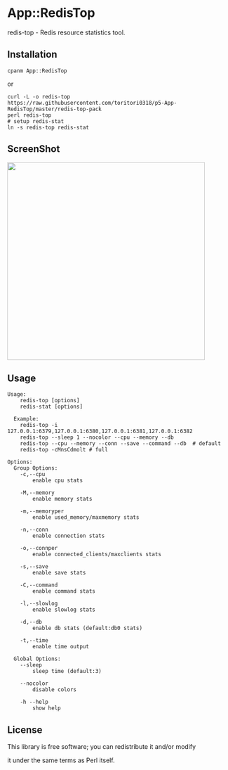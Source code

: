 # App::RedisTop
redis-top - Redis resource statistics tool.

## Installation

    cpanm App::RedisTop

or

    curl -L -o redis-top https://raw.githubusercontent.com/toritori0318/p5-App-RedisTop/master/redis-top-pack
    perl redis-top
    # setup redis-stat
    ln -s redis-top redis-stat

## ScreenShot

<img src="redis_top_screen.png" width="450px" />

## Usage

    Usage:
        redis-top [options]
        redis-stat [options]

      Example:
        redis-top -i 127.0.0.1:6379,127.0.0.1:6380,127.0.0.1:6381,127.0.0.1:6382
        redis-top --sleep 1 --nocolor --cpu --memory --db
        redis-top --cpu --memory --conn --save --command --db  # default
        redis-top -cMnsCdmolt # full

    Options:
      Group Options:
        -c,--cpu
            enable cpu stats

        -M,--memory
            enable memory stats

        -m,--memoryper
            enable used_memory/maxmemory stats

        -n,--conn
            enable connection stats

        -o,--connper
            enable connected_clients/maxclients stats

        -s,--save
            enable save stats

        -C,--command
            enable command stats

        -l,--slowlog
            enable slowlog stats

        -d,--db
            enable db stats (default:db0 stats)

        -t,--time
            enable time output

      Global Options:
        --sleep
            sleep time (default:3)

        --nocolor
            disable colors

        -h --help
            show help


## License

This library is free software; you can redistribute it and/or modify

it under the same terms as Perl itself.

